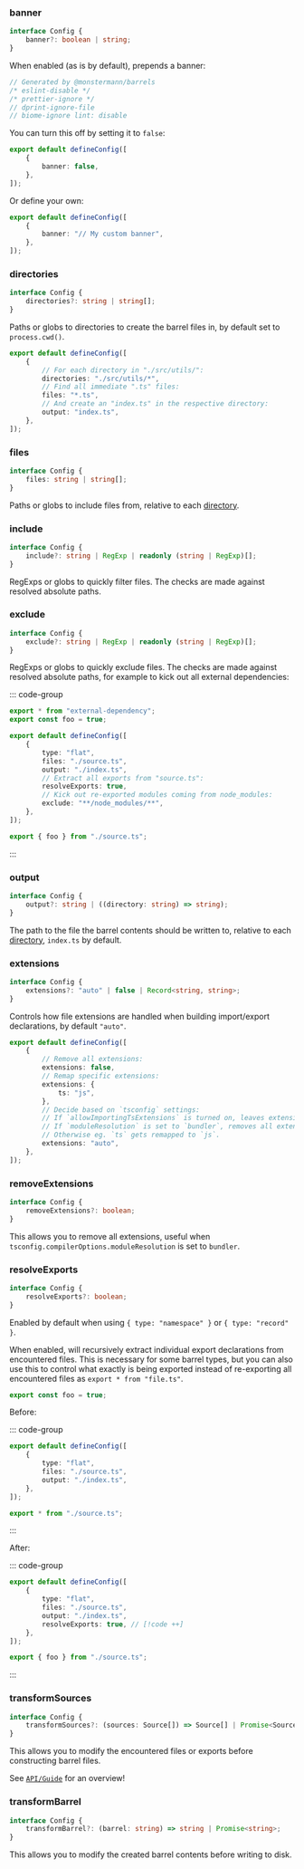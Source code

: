 ### banner

```ts
interface Config {
    banner?: boolean | string;
}
```

When enabled (as is by default), prepends a banner:

```ts
// Generated by @monstermann/barrels
/* eslint-disable */
/* prettier-ignore */
// dprint-ignore-file
// biome-ignore lint: disable
```

You can turn this off by setting it to `false`:

```ts
export default defineConfig([
    {
        banner: false,
    },
]);
```

Or define your own:

```ts
export default defineConfig([
    {
        banner: "// My custom banner",
    },
]);
```

### directories

```ts
interface Config {
    directories?: string | string[];
}
```

Paths or globs to directories to create the barrel files in, by default set to `process.cwd()`.

```ts
export default defineConfig([
    {
        // For each directory in "./src/utils/":
        directories: "./src/utils/*",
        // Find all immediate ".ts" files:
        files: "*.ts",
        // And create an "index.ts" in the respective directory:
        output: "index.ts",
    },
]);
```

### files

```ts
interface Config {
    files: string | string[];
}
```

Paths or globs to include files from, relative to each [directory](#directories).

### include

```ts
interface Config {
    include?: string | RegExp | readonly (string | RegExp)[];
}
```

RegExps or globs to quickly filter files. The checks are made against resolved absolute paths.

### exclude

```ts
interface Config {
    exclude?: string | RegExp | readonly (string | RegExp)[];
}
```

RegExps or globs to quickly exclude files. The checks are made against resolved absolute paths, for example to kick out all external dependencies:

::: code-group

```ts [source.ts]
export * from "external-dependency";
export const foo = true;
```

```ts [barrels.config.ts]
export default defineConfig([
    {
        type: "flat",
        files: "./source.ts",
        output: "./index.ts",
        // Extract all exports from "source.ts":
        resolveExports: true,
        // Kick out re-exported modules coming from node_modules:
        exclude: "**/node_modules/**",
    },
]);
```

```ts [index.ts]
export { foo } from "./source.ts";
```

:::

### output

```ts
interface Config {
    output?: string | ((directory: string) => string);
}
```

The path to the file the barrel contents should be written to, relative to each [directory](#directories), `index.ts` by default.

### extensions

```ts
interface Config {
    extensions?: "auto" | false | Record<string, string>;
}
```

Controls how file extensions are handled when building import/export declarations, by default `"auto"`.

```ts
export default defineConfig([
    {
        // Remove all extensions:
        extensions: false,
        // Remap specific extensions:
        extensions: {
            ts: "js",
        },
        // Decide based on `tsconfig` settings:
        // If `allowImportingTsExtensions` is turned on, leaves extensions as-is.
        // If `moduleResolution` is set to `bundler`, removes all extensions.
        // Otherwise eg. `ts` gets remapped to `js`.
        extensions: "auto",
    },
]);
```

### removeExtensions

```ts
interface Config {
    removeExtensions?: boolean;
}
```

This allows you to remove all extensions, useful when `tsconfig.compilerOptions.moduleResolution` is set to `bundler`.

### resolveExports

```ts
interface Config {
    resolveExports?: boolean;
}
```

Enabled by default when using `{ type: "namespace" }` or `{ type: "record" }`.

When enabled, will recursively extract individual export declarations from encountered files. This is necessary for some barrel types, but you can also use this to control what exactly is being exported instead of re-exporting all encountered files as `export * from "file.ts"`.

```ts [source.ts]
export const foo = true;
```

Before:

::: code-group

```ts [barrels.config.ts]
export default defineConfig([
    {
        type: "flat",
        files: "./source.ts",
        output: "./index.ts",
    },
]);
```

```ts [index.ts]
export * from "./source.ts";
```

:::

After:

::: code-group

```ts [barrels.config.ts]
export default defineConfig([
    {
        type: "flat",
        files: "./source.ts",
        output: "./index.ts",
        resolveExports: true, // [!code ++]
    },
]);
```

```ts [index.ts]
export { foo } from "./source.ts";
```

:::

### transformSources

```ts
interface Config {
    transformSources?: (sources: Source[]) => Source[] | Promise<Source[]>;
}
```

This allows you to modify the encountered files or exports before constructing barrel files.

See [`API/Guide`](../API/Guide) for an overview!

### transformBarrel

```ts
interface Config {
    transformBarrel?: (barrel: string) => string | Promise<string>;
}
```

This allows you to modify the created barrel contents before writing to disk.

